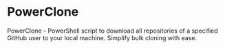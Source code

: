# PowerClone
 PowerClone - PowerShell script to download all repositories of a specified GitHub user to your local machine. Simplify bulk cloning with ease.
